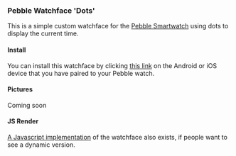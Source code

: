 ### Pebble Watchface 'Dots'

This is a simple custom watchface for the [Pebble Smartwatch][1] using dots to display the current time.

#### Install

You can install this watchface by clicking [this link][3] on the Android or iOS device that you have paired to your Pebble watch.

#### Pictures

Coming soon

#### JS Render
[A Javascript implementation][2] of the watchface also exists, if people want to see a dynamic version.

[1]: http://getpebble.com
[2]: http://cdpn.io/tIbjE
[3]: http://matthewtole.com/pebble/dots.pbw
